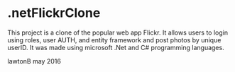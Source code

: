 # .netFlickrClone

This project is a clone of the popular web app Flickr. It allows users to login using roles, user AUTH, and entity framework and post photos by unique userID. It was made using microsoft .Net and C# programming languages.

lawtonB may 2016
